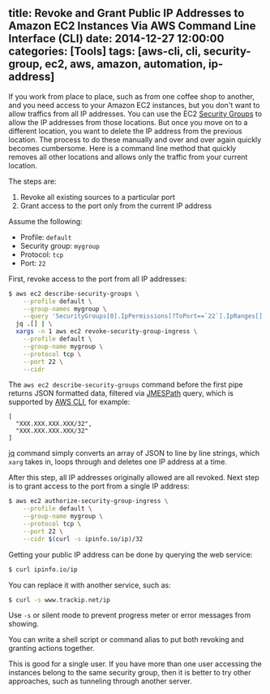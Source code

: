 title: Revoke and Grant Public IP Addresses to Amazon EC2 Instances Via AWS Command Line Interface (CLI)
date: 2014-12-27 12:00:00
categories: [Tools]
tags: [aws-cli, cli, security-group, ec2, aws, amazon, automation, ip-address]
---

If you work from place to place, such as from one coffee shop to another, and you need access to your Amazon EC2 instances, but you don't want to allow traffics from all IP addresses. You can use the EC2 [Security Groups] to allow the IP addresses from those locations. But once you move on to a different location, you want to delete the IP address from the previous location. The process to do these manually and over and over again quickly becomes cumbersome. Here is a command line method that quickly removes all other locations and allows only the traffic from your current location.

The steps are:

1. Revoke all existing sources to a particular port
2. Grant access to the port only from the current IP address

Assume the following:

- Profile: `default`
- Security group: `mygroup`
- Protocol: `tcp`
- Port: `22`

First, revoke access to the port from all IP addresses:

```sh
$ aws ec2 describe-security-groups \
    --profile default \
    --group-names mygroup \
    --query 'SecurityGroups[0].IpPermissions[?ToPort==`22`].IpRanges[].CidrIp' | \
  jq .[] | \
  xargs -n 1 aws ec2 revoke-security-group-ingress \
    --profile default \
    --group-name mygroup \
    --protocol tcp \
    --port 22 \
    --cidr
```

The `aws ec2 describe-security-groups` command before the first pipe returns JSON formatted data, filtered via [JMESPath] query, which is supported by [AWS CLI], for example:

```
[
  "XXX.XXX.XXX.XXX/32",
  "XXX.XXX.XXX.XXX/32"
]
```

[jq] command simply converts an array of JSON to line by line strings, which `xarg` takes in, loops through and deletes one IP address at a time.

After this step, all IP addresses originally allowed are all revoked. Next step is to grant access to the port from a single IP address:

<!-- more -->

```sh
$ aws ec2 authorize-security-group-ingress \
    --profile default \
    --group-name mygroup \
    --protocol tcp \
    --port 22 \
    --cidr $(curl -s ipinfo.io/ip)/32
```

Getting your public IP address can be done by querying the web service:

```sh
$ curl ipinfo.io/ip
```

You can replace it with another service, such as:

```sh
$ curl -s www.trackip.net/ip
```

Use `-s` or silent mode to prevent progress meter or error messages from showing.

You can write a shell script or command alias to put both revoking and granting actions together.

This is good for a single user. If you have more than one user accessing the instances belong to the same security group, then it is better to try other approaches, such as tunneling through another server.

[Security Groups]: http://docs.aws.amazon.com/AWSEC2/latest/UserGuide/using-network-security.html
[AWS CLI]: http://aws.amazon.com/cli/
[JMESPath]: http://jmespath.org/
[jq]: http://stedolan.github.io/jq/
